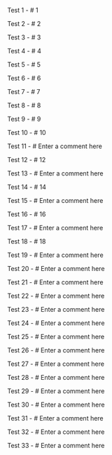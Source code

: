 Test 1 - # 1

Test 2 - # 2

Test 3 - # 3

Test 4 - # 4

Test 5 - # 5

Test 6 - # 6

Test 7 - # 7

Test 8 - # 8

Test 9 - # 9

Test 10 - # 10

Test 11 - # Enter a comment here

Test 12 - # 12

Test 13 - # Enter a comment here

Test 14 - # 14

Test 15 - # Enter a comment here

Test 16 - # 16

Test 17 - # Enter a comment here

Test 18 - # 18

Test 19 - # Enter a comment here

Test 20 - # Enter a comment here

Test 21 - # Enter a comment here

Test 22 - # Enter a comment here

Test 23 - # Enter a comment here

Test 24 - # Enter a comment here

Test 25 - # Enter a comment here

Test 26 - # Enter a comment here

Test 27 - # Enter a comment here

Test 28 - # Enter a comment here

Test 29 - # Enter a comment here

Test 30 - # Enter a comment here

Test 31 - # Enter a comment here

Test 32 - # Enter a comment here

Test 33 - # Enter a comment here
